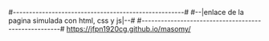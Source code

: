 #-----------------------------------------------------#
#--|enlace de la pagina simulada con html, css y js|--#
#-----------------------------------------------------#
https://jfpn1920cg.github.io/masomy/

